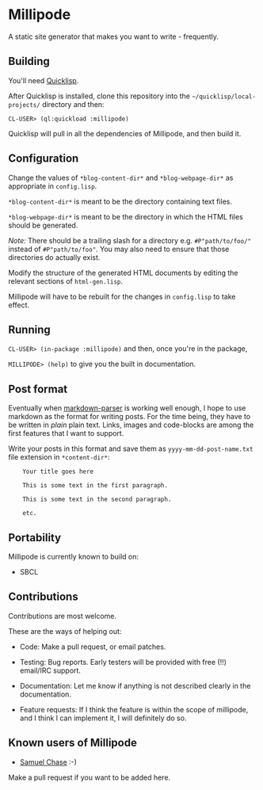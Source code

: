 # Millipode

A static site generator that makes you want to write - frequently.

## Building

You'll need [Quicklisp](http://www.quicklisp.org/).

After Quicklisp is installed, clone this repository into the
`~/quicklisp/local-projects/` directory and then:

`CL-USER> (ql:quickload :millipode)`

Quicklisp will pull in all the dependencies of Millipode, and then
build it.

## Configuration

Change the values of `*blog-content-dir*` and `*blog-webpage-dir*` as
appropriate in `config.lisp`.

`*blog-content-dir*` is meant to be the directory containing text files.

`*blog-webpage-dir*` is meant to be the directory in which the HTML
files should be generated.

_Note:_ There should be a trailing slash for a directory
e.g. `#P"path/to/foo/"` instead of `#P"path/to/foo"`. You may also
need to ensure that those directories do actually exist.

Modify the structure of the generated HTML documents by editing the
relevant sections of `html-gen.lisp`.

Millipode will have to be rebuilt for the changes in `config.lisp` to
take effect.

## Running

`CL-USER> (in-package :millipode)` and then, once you're in the
package,

`MILLIPODE> (help)` to give you the built in documentation.

## Post format

Eventually when [markdown-parser](https://github.com/samebchase) is
working well enough, I hope to use markdown as the format for writing
posts. For the time being, they have to be written in _plain_ plain
text. Links, images and code-blocks are among the first features that
I want to support.

Write your posts in this format and save them as
`yyyy-mm-dd-post-name.txt` file extension in `*content-dir*`:

		Your title goes here

		This is some text in the first paragraph.

		This is some text in the second paragraph.

		etc.

## Portability

Millipode is currently known to build on:
- SBCL

## Contributions

Contributions are most welcome.

These are the ways of helping out:

- Code: Make a pull request, or email patches.

- Testing: Bug reports. Early testers will be provided with free (!!)
  email/IRC support.

- Documentation: Let me know if anything is not described clearly in
  the documentation.

- Feature requests: If I think the feature is within the scope of
  millipode, and I think I can implement it, I will definitely do so.

## Known users of Millipode

- [Samuel Chase](http://www.samebchase.com/) :-)

Make a pull request if you want to be added here.